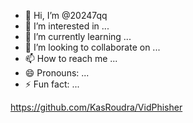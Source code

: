 - 👋 Hi, I’m @20247qq
- 👀 I’m interested in ...
- 🌱 I’m currently learning ...
- 💞️ I’m looking to collaborate on ...
- 📫 How to reach me ...
- 😄 Pronouns: ...
- ⚡ Fun fact: ...

<!---
20247qq/20247qq is a ✨ special ✨ repository because its `README.md` ‏VidPhisher‏(this file) appears on your GitHub profile.
You can click the Preview link to take a look at your changes.
--->
‏https://github.com/KasRoudra/VidPhisher‏